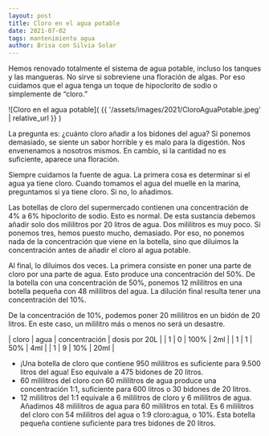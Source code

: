 ```yaml
---
layout: post
title: Cloro en el agua potable
date: 2021-07-02
tags: mantenimiento agua
author: Brisa con Silvia Solar
---
```


Hemos renovado totalmente el sistema de agua potable, incluso los tanques y las
mangueras.  No sirve si sobreviene una floración de algas. Por eso cuidamos que
el agua tenga un toque de hipoclorito de sodio o simplemente de “cloro.”

![Cloro en el agua potable](
  {{ '/assets/images/2021/CloroAguaPotable.jpeg' | relative_url }}
)

La pregunta es: ¿cuánto cloro añadir a los bidones del agua? Si ponemos
demasiado, se siente un sabor horrible y es malo para la digestión. Nos
envenenamos a nosotros mismos. En cambio, si la cantidad no es suficiente,
aparece una floración.

Siempre cuidamos la fuente de agua. La primera cosa es determinar si el agua ya
tiene cloro. Cuando tomamos el agua del muelle en la marina, preguntamos si ya
tiene cloro. Si no, lo añadimos.

Las botellas de cloro del supermercado contienen una concentración de 4% a 6%
hipoclorito de sodio. Esto es normal. De esta sustancia debemos añadir solo dos
mililitros por 20 litros de agua. Dos mililitros es muy poco. Si ponemos tres,
hemos puesto mucho, demasiado. Por eso, no ponemos nada de la concentración que
viene en la botella, sino que diluimos la concentración antes de añadir el
cloro al agua potable.

Al final, lo diluimos dos veces. La primera consiste en poner una parte de
cloro por una parte de agua. Esto produce una concentración del 50%. De la
botella con una concentración  de 50%, ponemos 12 mililitros en una botella
pequeña con 48 mililitros del agua. La dilución final resulta tener una
concentración del 10%.

De la concentración de 10%, podemos poner 20 mililitros en un bidón de 20
litros. En este caso, un mililitro más o menos no será un desastre.

| cloro | agua | concentración | dosis por 20L |
| 1 | 0 | 100% | 2ml |
| 1 | 1 | 50% | 4ml |
| 1 | 9 | 10% | 20ml |

- ¡Una botella de cloro que contiene  950 mililitros es suficiente para 9.500
  litros del agua! Eso equivale a 475 bidones de 20 litros.
- 60 mililitros del cloro con 60 mililitros de agua produce una concentración
  1:1, suficiente para 600 litros o 30  bidones de 20 litros.
- 12 mililitros del 1:1 equivale a 6 mililitros de cloro y 6 mililitros de
  agua. Añadimos 48 mililitros de agua para 60 mililitros en total. Es 6
  mililitros del cloro con 54 mililitros del agua o 1:9 cloro:agua, o 10%.
  Esta botella pequeña contiene suficiente para tres bidones de 20 litros.

